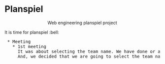 # Planspiel
<p align="center">
 Web engineering planspiel project
<p>
It is time for planspiel
:bell:
<br>
  <pre>
 * Meeting 
   * 1st meeting
     It was about selecting the team name. We have done or arranged an online meeting on 25/10/2020. 
     And, we decided that we are going to select the team name within 27/10/2020. 
    </pre>
